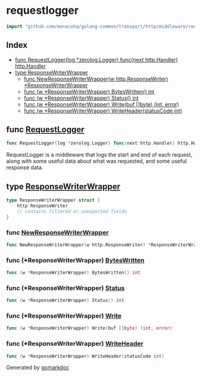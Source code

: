 <!-- Code generated by gomarkdoc. DO NOT EDIT -->

# requestlogger

```go
import "github.com/monacohq/golang-common/transport/http/middleware/requestlogger"
```

## Index

- [func RequestLogger(log *zerolog.Logger) func(next http.Handler) http.Handler](<#func-requestlogger>)
- [type ResponseWriterWrapper](<#type-responsewriterwrapper>)
  - [func NewResponseWriterWrapper(w http.ResponseWriter) *ResponseWriterWrapper](<#func-newresponsewriterwrapper>)
  - [func (w *ResponseWriterWrapper) BytesWritten() int](<#func-responsewriterwrapper-byteswritten>)
  - [func (w *ResponseWriterWrapper) Status() int](<#func-responsewriterwrapper-status>)
  - [func (w *ResponseWriterWrapper) Write(buf []byte) (int, error)](<#func-responsewriterwrapper-write>)
  - [func (w *ResponseWriterWrapper) WriteHeader(statusCode int)](<#func-responsewriterwrapper-writeheader>)


## func [RequestLogger](<https://github.com/monacohq/golang-common/blob/main/transport/http/middleware/requestlogger/requestlogger.go#L52>)

```go
func RequestLogger(log *zerolog.Logger) func(next http.Handler) http.Handler
```

RequestLogger is a middleware that logs the start and end of each request, along with some useful data about what was requested, and some useful response data.

## type [ResponseWriterWrapper](<https://github.com/monacohq/golang-common/blob/main/transport/http/middleware/requestlogger/requestlogger.go#L12-L16>)

```go
type ResponseWriterWrapper struct {
    http.ResponseWriter
    // contains filtered or unexported fields
}
```

### func [NewResponseWriterWrapper](<https://github.com/monacohq/golang-common/blob/main/transport/http/middleware/requestlogger/requestlogger.go#L18>)

```go
func NewResponseWriterWrapper(w http.ResponseWriter) *ResponseWriterWrapper
```

### func \(\*ResponseWriterWrapper\) [BytesWritten](<https://github.com/monacohq/golang-common/blob/main/transport/http/middleware/requestlogger/requestlogger.go#L30>)

```go
func (w *ResponseWriterWrapper) BytesWritten() int
```

### func \(\*ResponseWriterWrapper\) [Status](<https://github.com/monacohq/golang-common/blob/main/transport/http/middleware/requestlogger/requestlogger.go#L26>)

```go
func (w *ResponseWriterWrapper) Status() int
```

### func \(\*ResponseWriterWrapper\) [Write](<https://github.com/monacohq/golang-common/blob/main/transport/http/middleware/requestlogger/requestlogger.go#L39>)

```go
func (w *ResponseWriterWrapper) Write(buf []byte) (int, error)
```

### func \(\*ResponseWriterWrapper\) [WriteHeader](<https://github.com/monacohq/golang-common/blob/main/transport/http/middleware/requestlogger/requestlogger.go#L34>)

```go
func (w *ResponseWriterWrapper) WriteHeader(statusCode int)
```



Generated by [gomarkdoc](<https://github.com/princjef/gomarkdoc>)
